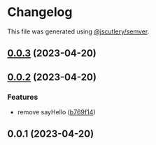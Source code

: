 # Changelog

This file was generated using [@jscutlery/semver](https://github.com/jscutlery/semver).

## [0.0.3](https://github.com/jerrywithaz/monorepo-nx/compare/v0.0.2...v0.0.3) (2023-04-20)

## [0.0.2](https://github.com/jerrywithaz/monorepo-nx/compare/v0.0.1...v0.0.2) (2023-04-20)


### Features

* remove sayHello ([b769f14](https://github.com/jerrywithaz/monorepo-nx/commit/b769f1430a21d935aa271810e710bf418c342619))

## 0.0.1 (2023-04-20)
